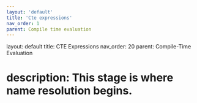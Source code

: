 ```yaml
---
layout: 'default'
title: 'Cte expressions'
nav_order: 1
parent: Compile time evaluation
---
```



layout: default
title: CTE Expressions
nav_order: 20
parent: Compile-Time Evaluation

# description: This stage is where name resolution begins.


